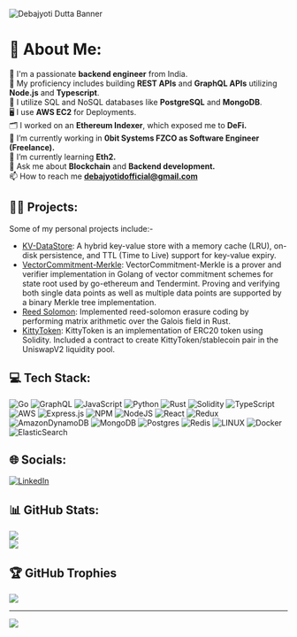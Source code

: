 ![Debajyoti Dutta Banner](https://github.com/DeboDevelop/DeboDevelop/assets/44782833/02a2e661-4803-4d20-b0a1-6b0dbc807775)

# 💫 About Me:
🎯 I'm a passionate **backend engineer** from India.<br>🔧 My proficiency includes building **REST APIs** and **GraphQL APIs** utilizing **Node.js** and **Typescript**.<br>💾 I utilize SQL and NoSQL databases like **PostgreSQL** and **MongoDB**.<br>🖥 I use **AWS EC2** for Deployments.<br>🗂️ I worked on an **Ethereum Indexer**, which exposed me to **DeFi.**<br>🔭 I’m currently working in **0bit Systems FZCO as Software Engineer (Freelance).**<br>🌱 I’m currently learning **Eth2.**<br>💬 Ask me about **Blockchain** and **Backend development.**<br>📫 How to reach me **debajyotidofficial@gmail.com**

## 👨‍💻  Projects:

Some of my personal projects include:-
- [KV-DataStore](https://github.com/DeboDevelop/KV-DataStore): A hybrid key-value store with a memory cache (LRU), on-disk persistence, and TTL (Time to Live) support for key-value expiry.
- [VectorCommitment-Merkle](https://github.com/DeboDevelop/VectorCommitment-Merkle): VectorCommitment-Merkle is a prover and verifier implementation in Golang of vector commitment schemes for state root used by go-ethereum and Tendermint. Proving and verifying both single data points as well as multiple data points are supported by a binary Merkle tree implementation.
- [Reed Solomon](https://github.com/DeboDevelop/ReedSolomon): Implemented reed-solomon erasure coding by performing matrix arithmetic over the Galois field in Rust.
- [KittyToken](https://github.com/DeboDevelop/KittyToken): KittyToken is an implementation of ERC20 token using Solidity. Included a contract to create KittyToken/stablecoin pair in the UniswapV2 liquidity pool.

## 💻 Tech Stack:
![Go](https://img.shields.io/badge/go-%2300ADD8.svg?style=for-the-badge&logo=go&logoColor=white) ![GraphQL](https://img.shields.io/badge/-GraphQL-E10098?style=for-the-badge&logo=graphql&logoColor=white) ![JavaScript](https://img.shields.io/badge/javascript-%23323330.svg?style=for-the-badge&logo=javascript&logoColor=%23F7DF1E) ![Python](https://img.shields.io/badge/python-3670A0?style=for-the-badge&logo=python&logoColor=ffdd54) ![Rust](https://img.shields.io/badge/rust-%23000000.svg?style=for-the-badge&logo=rust&logoColor=white) ![Solidity](https://img.shields.io/badge/Solidity-%23363636.svg?style=for-the-badge&logo=solidity&logoColor=white) ![TypeScript](https://img.shields.io/badge/typescript-%23007ACC.svg?style=for-the-badge&logo=typescript&logoColor=white) ![AWS](https://img.shields.io/badge/AWS-%23FF9900.svg?style=for-the-badge&logo=amazon-aws&logoColor=white) ![Express.js](https://img.shields.io/badge/express.js-%23404d59.svg?style=for-the-badge&logo=express&logoColor=%2361DAFB) ![NPM](https://img.shields.io/badge/NPM-%23000000.svg?style=for-the-badge&logo=npm&logoColor=white) ![NodeJS](https://img.shields.io/badge/node.js-6DA55F?style=for-the-badge&logo=node.js&logoColor=white) ![React](https://img.shields.io/badge/react-%2320232a.svg?style=for-the-badge&logo=react&logoColor=%2361DAFB) ![Redux](https://img.shields.io/badge/redux-%23593d88.svg?style=for-the-badge&logo=redux&logoColor=white) ![AmazonDynamoDB](https://img.shields.io/badge/Amazon%20DynamoDB-4053D6?style=for-the-badge&logo=Amazon%20DynamoDB&logoColor=white) ![MongoDB](https://img.shields.io/badge/MongoDB-%234ea94b.svg?style=for-the-badge&logo=mongodb&logoColor=white) ![Postgres](https://img.shields.io/badge/postgres-%23316192.svg?style=for-the-badge&logo=postgresql&logoColor=white) ![Redis](https://img.shields.io/badge/redis-%23DD0031.svg?style=for-the-badge&logo=redis&logoColor=white) ![LINUX](https://img.shields.io/badge/Linux-FCC624?style=for-the-badge&logo=linux&logoColor=black) ![Docker](https://img.shields.io/badge/docker-%230db7ed.svg?style=for-the-badge&logo=docker&logoColor=white) ![ElasticSearch](https://img.shields.io/badge/-ElasticSearch-005571?style=for-the-badge&logo=elasticsearch)

## 🌐 Socials:
[![LinkedIn](https://img.shields.io/badge/LinkedIn-%230077B5.svg?logo=linkedin&logoColor=white)](https://linkedin.com/in/debajyoti-dutta-150a041b5) 

## 📊 GitHub Stats:
![](https://github-readme-stats.vercel.app/api?username=DeboDevelop&theme=dark&hide_border=false&include_all_commits=true&count_private=true)<br/>
![](https://github-readme-streak-stats.herokuapp.com/?user=DeboDevelop&theme=dark&hide_border=false)<br/>
<!-- ![](https://github-readme-stats.vercel.app/api/top-langs/?username=DeboDevelop&theme=dark&hide_border=false&include_all_commits=true&count_private=true&layout=compact) -->

## 🏆 GitHub Trophies
![](https://github-profile-trophy.vercel.app/?username=DeboDevelop&theme=radical&no-frame=false&no-bg=false&margin-w=4)

---
[![](https://visitcount.itsvg.in/api?id=DeboDevelop&icon=0&color=0)](https://visitcount.itsvg.in)



